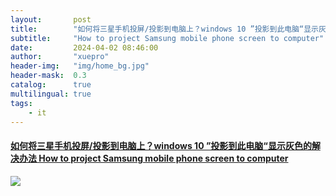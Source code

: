```yaml
---
layout:       post
title:        "如何将三星手机投屏/投影到电脑上？windows 10 ”投影到此电脑“显示灰色的解决办法"
subtitle:     "How to project Samsung mobile phone screen to computer"
date:         2024-04-02 08:46:00
author:       "xuepro"
header-img:   "img/home_bg.jpg"
header-mask:  0.3
catalog:      true
multilingual: true
tags:
    - it
---
```


#### [如何将三星手机投屏/投影到电脑上？windows 10 ”投影到此电脑“显示灰色的解决办法 How to project Samsung mobile phone screen to computer](https://youtu.be/B4kCtNXa8g8)

![](https://hwdong-net.github.io/yt_imgs/mobile2Computer.jpg)
